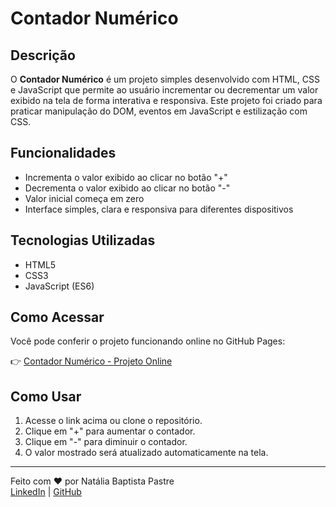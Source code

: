 # Contador Numérico

## Descrição

O **Contador Numérico** é um projeto simples desenvolvido com HTML, CSS e JavaScript que permite ao usuário incrementar ou decrementar um valor exibido na tela de forma interativa e responsiva. Este projeto foi criado para praticar manipulação do DOM, eventos em JavaScript e estilização com CSS.

## Funcionalidades

- Incrementa o valor exibido ao clicar no botão "+"
- Decrementa o valor exibido ao clicar no botão "-"
- Valor inicial começa em zero
- Interface simples, clara e responsiva para diferentes dispositivos

## Tecnologias Utilizadas

- HTML5  
- CSS3  
- JavaScript (ES6)

## Como Acessar

Você pode conferir o projeto funcionando online no GitHub Pages:

👉 [Contador Numérico - Projeto Online](https://natipastre.github.io/Contador-Numerico/)

## Como Usar

1. Acesse o link acima ou clone o repositório.  
2. Clique em "+" para aumentar o contador.  
3. Clique em "-" para diminuir o contador.  
4. O valor mostrado será atualizado automaticamente na tela.

---

Feito com ❤️ por Natália Baptista Pastre  
[LinkedIn](https://www.linkedin.com/in/nataliapastre-dev/) | [GitHub](https://github.com/natipastre)
